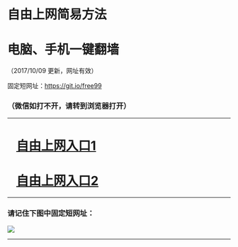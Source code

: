 ﻿# 自由上网简易方法

# 电脑、手机一键翻墙

（2017/10/09 更新，网址有效）

固定短网址：https://git.io/free99

### （微信如打不开，请转到浏览器打开）


***





# &nbsp;&nbsp; <a href="http://ft250616394.fwq-tz-1001.info/fwqtz01.html?t=100900127477 " target="_blank">自由上网入口1</a>
# &nbsp;&nbsp; <a href="http://ft2123213192.fwq-tz-1002.info/fwqtz02.html?t=100900116119 " target="_blank">自由上网入口2</a>
***

### 请记住下图中固定短网址：

<img src="https://s3-us-west-2.amazonaws.com/fwq-1001/yjfq-20170905okok.png" /> 


***

